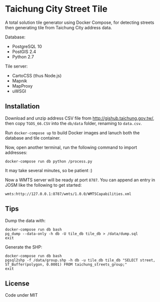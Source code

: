 # Taichung City Street Tile

A total solution tile generator using Docker Compose,
for detecting streets then generating tile from Taichung City address data.

Database:

* PostgreSQL 10
* PostGIS 2.4
* Python 2.7

Tile server:

* CartoCSS (thus Node.js)
* Mapnik
* MapProxy
* uWSGI

## Installation

Download and unzip address CSV file from <http://gishub.taichung.gov.tw/>,
then copy `TGOS_66.CSV` into the `db/data` folder, renaming to `data.csv`.

Run `docker-compose up` to build Docker images and lanuch both
the database and tile container.

Now, open another terminal, run the following command to import addresses:

    docker-compose run db python /process.py

It may take several minutes, so be patient :)

Now a WMTS server will be ready at port `8787`. You can append an entry
in JOSM like the following to get started:

    wmts:http://127.0.0.1:8787/wmts/1.0.0/WMTSCapabilities.xml


## Tips

Dump the data with:

    docker-compose run db bash
    pg_dump --data-only -h db -U tile_db tile_db > /data/dump.sql
    exit


Generate the SHP:

    docker-compose run db bash
    pgsql2shp -f /data/group.shp -h db -u tile_db tile_db "SELECT street, ST_Buffer(polygon, 0.0001) FROM taichung_streets_group;"
    exit

## License

Code under MIT
